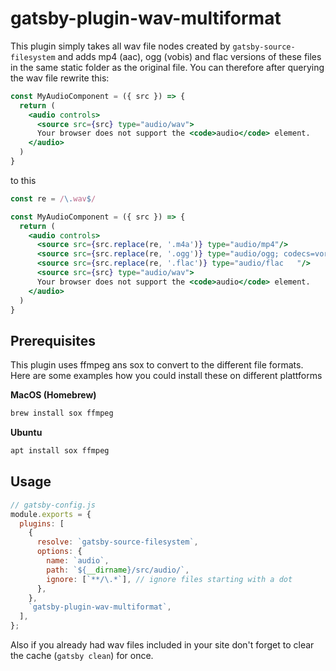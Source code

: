 # gatsby-plugin-wav-multiformat

This plugin simply takes all wav file nodes created by `gatsby-source-filesystem` and adds mp4 (aac), ogg (vobis) and flac versions of these files in the same static folder as the original file. You can therefore after querying the wav file rewrite this:

```jsx
const MyAudioComponent = ({ src }) => {
  return (
    <audio controls>
      <source src={src} type="audio/wav">
      Your browser does not support the <code>audio</code> element.
    </audio>
  )
}
```

to this

```jsx
const re = /\.wav$/

const MyAudioComponent = ({ src }) => {
  return (
    <audio controls>
      <source src={src.replace(re, '.m4a')} type="audio/mp4"/>
      <source src={src.replace(re, '.ogg')} type="audio/ogg; codecs=vorbis"/>
      <source src={src.replace(re, '.flac')} type="audio/flac	"/>
      <source src={src} type="audio/wav">
      Your browser does not support the <code>audio</code> element.
    </audio>
  )
}
```

## Prerequisites

This plugin uses ffmpeg ans sox to convert to the different file formats. Here are some examples how you could install these on different plattforms

**MacOS (Homebrew)**

```sh
brew install sox ffmpeg
```

**Ubuntu**

```sh
apt install sox ffmpeg
```

## Usage

```js
// gatsby-config.js
module.exports = {
  plugins: [
    {
      resolve: `gatsby-source-filesystem`,
      options: {
        name: `audio`,
        path: `${__dirname}/src/audio/`,
        ignore: [`**/\.*`], // ignore files starting with a dot
      },
    },
    `gatsby-plugin-wav-multiformat`,
  ],
};
```

Also if you already had wav files included in your site don't forget to clear the cache (`gatsby clean`) for once.
